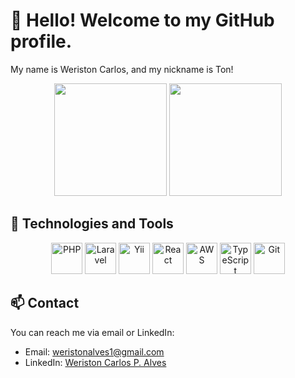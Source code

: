 # 👋 Hello! Welcome to my GitHub profile.

My name is Weriston Carlos, and my nickname is Ton!

<div align="center">
  <img height="180em" src="https://github-readme-stats.vercel.app/api?username=weriston-gif&show_icons=true&theme=dracula&include_all_commits=true&count_private=true" />
  <img height="180em" src="https://github-readme-stats.vercel.app/api/top-langs/?username=weriston-gif&layout=compact&langs_count=7&theme=dracula" />
</div>

## 🔧 Technologies and Tools

<div align="center">
  <img src="https://cdn.jsdelivr.net/gh/devicons/devicon/icons/php/php-original.svg" width="50px" alt="PHP" />
  <img src="https://cdn.jsdelivr.net/gh/devicons/devicon/icons/laravel/laravel-plain-wordmark.svg" width="50px" alt="Laravel" />
  <img src="https://cdn.jsdelivr.net/gh/devicons/devicon/icons/yii/yii-original-wordmark.svg" width="50px" alt="Yii" />
  <img src="https://cdn.jsdelivr.net/gh/devicons/devicon/icons/react/react-original.svg" width="50px" alt="React" />
  <img src="https://cdn.jsdelivr.net/gh/devicons/devicon/icons/amazonwebservices/amazonwebservices-original-wordmark.svg" width="50px" alt="AWS" />
  <img src="https://cdn.jsdelivr.net/gh/devicons/devicon/icons/typescript/typescript-original.svg" width="50px" alt="TypeScript" />
  <img src="https://cdn.jsdelivr.net/gh/devicons/devicon/icons/git/git-original.svg" width="50px" alt="Git" />
</div>

## 📫 Contact

You can reach me via email or LinkedIn:

- Email: [weristonalves1@gmail.com](mailto:weristonalves1@gmail.com)
- LinkedIn: [Weriston Carlos P. Alves](https://www.linkedin.com/in/weriston-carlos-p-alves-960327172/)
